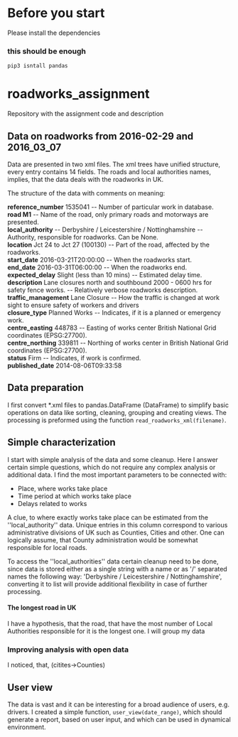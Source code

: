 # Before you start

Please install the dependencies
### this should be enough

```
pip3 isntall pandas
```


# roadworks_assignment
Repository with the assignment code and description

Data on roadworks from 2016-02-29 and 2016_03_07
--

Data are presented in two xml files. The xml trees have unified structure,
every entry contains 14 fields. The roads and local authorities names,
implies, that the data deals with the roadworks in UK.

The structure of the data with comments on meaning:

**reference_number** 1535041 -- Number of particular work in database.\
**road M1** --  Name of the road, only primary roads and motorways are presented.\
**local_authority** -- Derbyshire / Leicestershire / Nottinghamshire -- Authority, responsible for roadworks. Can be None.\
**location** Jct 24 to Jct 27 (100130) -- Part of the road, affected by the roadworks.\
**start_date** 2016-03-21T20:00:00 -- When the roadworks start.\
**end_date** 2016-03-31T06:00:00 -- When the roadworks end.\
**expected_delay** Slight (less than 10 mins) -- Estimated delay time.\
**description** Lane closures north and southbound 2000 - 0600 hrs for safety fence works. -- Relatively verbose roadworks description.\
**traffic_management** Lane Closure -- How the traffic is changed at work sight to ensure safety of workers and drivers\
**closure_type** Planned Works -- Indicates, if it is a planned or emergency work.\
**centre_easting** 448783 -- Easting of works center British National Grid coordinates (EPSG:27700).\
**centre_northing** 339811 -- Northing of works center in British National Grid coordinates (EPSG:27700).\
**status** Firm -- Indicates, if work is confirmed.\
**published_date** 2014-08-06T09:33:58

Data preparation
--

I first convert \*.xml files to pandas.DataFrame (DataFrame) to simplify basic operations
on data like sorting, cleaning, grouping and creating views. The processing is preformed
using the function ``read_roadworks_xml(filename)``.

Simple characterization
--

I start with simple analysis of the data and some cleanup. Here I answer certain simple
questions, which do not require any complex analysis or additional data.
I find the most important parameters to be connected with:
- Place, where works take place
- Time period at which works take place 
- Delays related to works

A clue, to where exactly works take place can be estimated from the ''local_authority''
data. Unique entries in this column correspond to various administrative divisions of UK
such as Counties, Cities and other. One can logically assume, that County administration
would be somewhat responsible for local roads.

To access the ''local_authorities'' data certain cleanup need to be done, since data is
stored either as a single string with a name or as '/' separated names the following way:
'Derbyshire / Leicestershire / Nottinghamshire', converting it to list will provide
additional flexibility in case of further processing. 
 

#### The longest road in UK

I have a hypothesis, that the road, that have the most number of Local Authorities
responsible for it is the longest one. I will group my data

### Improving analysis with open data


I noticed, that, (citites->Counties)

User view
--
The data is vast and it can be interesting for a broad audience of users, e.g. drivers. 
I created a simple function, `user_view(date_range)`, which should generate a report, 
based on user input, and which can be used in dynamical environment.
